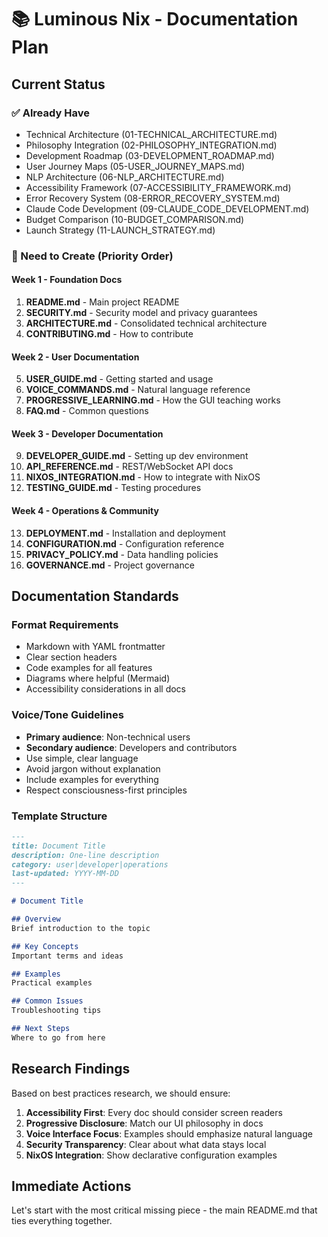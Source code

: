 # 📚 Luminous Nix - Documentation Plan

## Current Status

### ✅ Already Have
- Technical Architecture (01-TECHNICAL_ARCHITECTURE.md)
- Philosophy Integration (02-PHILOSOPHY_INTEGRATION.md)
- Development Roadmap (03-DEVELOPMENT_ROADMAP.md)
- User Journey Maps (05-USER_JOURNEY_MAPS.md)
- NLP Architecture (06-NLP_ARCHITECTURE.md)
- Accessibility Framework (07-ACCESSIBILITY_FRAMEWORK.md)
- Error Recovery System (08-ERROR_RECOVERY_SYSTEM.md)
- Claude Code Development (09-CLAUDE_CODE_DEVELOPMENT.md)
- Budget Comparison (10-BUDGET_COMPARISON.md)
- Launch Strategy (11-LAUNCH_STRATEGY.md)

### 🚧 Need to Create (Priority Order)

#### Week 1 - Foundation Docs
1. **README.md** - Main project README
2. **SECURITY.md** - Security model and privacy guarantees
3. **ARCHITECTURE.md** - Consolidated technical architecture
4. **CONTRIBUTING.md** - How to contribute

#### Week 2 - User Documentation
5. **USER_GUIDE.md** - Getting started and usage
6. **VOICE_COMMANDS.md** - Natural language reference
7. **PROGRESSIVE_LEARNING.md** - How the GUI teaching works
8. **FAQ.md** - Common questions

#### Week 3 - Developer Documentation
9. **DEVELOPER_GUIDE.md** - Setting up dev environment
10. **API_REFERENCE.md** - REST/WebSocket API docs
11. **NIXOS_INTEGRATION.md** - How to integrate with NixOS
12. **TESTING_GUIDE.md** - Testing procedures

#### Week 4 - Operations & Community
13. **DEPLOYMENT.md** - Installation and deployment
14. **CONFIGURATION.md** - Configuration reference
15. **PRIVACY_POLICY.md** - Data handling policies
16. **GOVERNANCE.md** - Project governance

## Documentation Standards

### Format Requirements
- Markdown with YAML frontmatter
- Clear section headers
- Code examples for all features
- Diagrams where helpful (Mermaid)
- Accessibility considerations in all docs

### Voice/Tone Guidelines
- **Primary audience**: Non-technical users
- **Secondary audience**: Developers and contributors
- Use simple, clear language
- Avoid jargon without explanation
- Include examples for everything
- Respect consciousness-first principles

### Template Structure
```markdown
---
title: Document Title
description: One-line description
category: user|developer|operations
last-updated: YYYY-MM-DD
---

# Document Title

## Overview
Brief introduction to the topic

## Key Concepts
Important terms and ideas

## Examples
Practical examples

## Common Issues
Troubleshooting tips

## Next Steps
Where to go from here
```

## Research Findings

Based on best practices research, we should ensure:

1. **Accessibility First**: Every doc should consider screen readers
2. **Progressive Disclosure**: Match our UI philosophy in docs
3. **Voice Interface Focus**: Examples should emphasize natural language
4. **Security Transparency**: Clear about what data stays local
5. **NixOS Integration**: Show declarative configuration examples

## Immediate Actions

Let's start with the most critical missing piece - the main README.md that ties everything together.